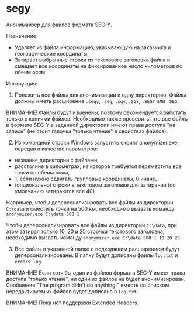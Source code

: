 # segy
Анонимайзер для файлов формата SEG-Y.

Назначение:
- Удаляет из файла информацию, указывающую на заказчика и географические координаты.
- Затирает выбранные строки из текстового заголовка файла и смещает все координаты на фиксированное число километров по обеим осям.

Инструкция:
1. Положить все файлы для анонимизации в одну директорию. Файлы должны иметь расширение `.segy`, `.seg`, `.sgy`, `.SGY`, `.SEGY` или `.SEG`.

ВНИМАНИЕ! Файлы будут изменены, поэтому рекомендуется работать только с копиями файлов.
Необходимо также проверить, что все файлы в формате SEG-Y в заданной директории имеют права доступа "на запись" (не стоит галочка "только чтение" в свойствах файлов).

2. Из командной строки Windows запустить скрипт anonymizer.exe, передав в качестве параметров:
- название директории с файлами,
- расстояние в километрах, на которое требуется переместить все точки по обеим осям,
- 1, если нужно сдвигать групповые координаты, 0 иначе,
- (опционально) строки в текстовом заголовке для затирания (по умолчанию затираются все 40)

Например, чтобы деперсонализировать все файлы из директории `C:\data`  и сместить точки на 500 км, необходимо вызвать команду `anonymizer.exe C:\data 500 1`

Чтобы деперсонализировать все файлы из директории `C:\data`, при этом затирая только 10, 20 и 25 строчки текстового заголовка, необходимо вызвать команду `anonymizer.exe C:\data 500 1 10 20 25`

3. Все файлы в указанной папке с подходящим расширением будут деперсонализированы. В папку будут дописаны файлы `log.txt` и `errors.log`.

ВНИМАНИЕ! Если хотя бы один из файлов формата SEG-Y имеет права доступа "только чтение", ни один из
файлов не будет анонимизирован. Сообщение "The program didn't do anything!" вместе со списком
нередактируемых файлов будет дописано в `log.txt`.

ВНИМАНИЕ! Пока нет поддержки Extended Headers.
